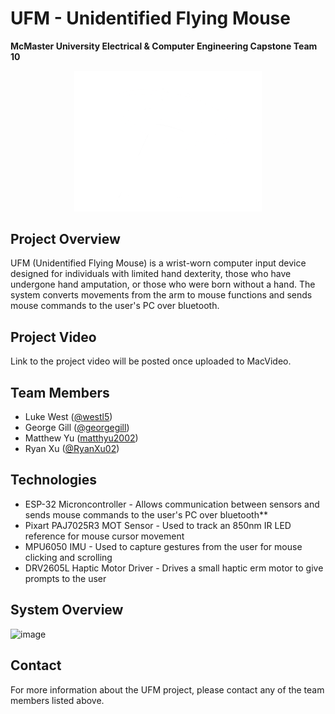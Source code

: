 # UFM - Unidentified Flying Mouse
**McMaster University Electrical & Computer Engineering Capstone Team 10**

<p align="center">
  <img src="/docs/ufm_logo/ufm-logo-wht.png" alt="UFM Logo" width="300"/>
</p>

## Project Overview
UFM (Unidentified Flying Mouse) is a wrist-worn computer input device designed for individuals with limited hand dexterity, those who have undergone hand amputation, or those who were born without a hand. The system converts movements from the arm to mouse functions and sends mouse commands to the user's PC over bluetooth. 

## Project Video
Link to the project video will be posted once uploaded to MacVideo.

## Team Members
- Luke West ([@westl5](https://github.com/westl5))
- George Gill ([@georgegill](https://github.com/georgegill))
- Matthew Yu ([matthyu2002](https://github.com/matthyu2002))
- Ryan Xu ([@RyanXu02](https://github.com/RyanXu02))

## Technologies
- ESP-32 Microncontroller - Allows communication between sensors and sends mouse commands to the user's PC over bluetooth**
- Pixart PAJ7025R3 MOT Sensor - Used to track an 850nm IR LED reference for mouse cursor movement
- MPU6050 IMU - Used to capture gestures from the user for mouse clicking and scrolling
- DRV2605L Haptic Motor Driver - Drives a small haptic erm motor to give prompts to the user

## System Overview
<img width="1061" alt="image" src="https://github.com/user-attachments/assets/2262bb28-6cde-40ae-a7a3-166833997c74" />

## Contact
For more information about the UFM project, please contact any of the team members listed above.
